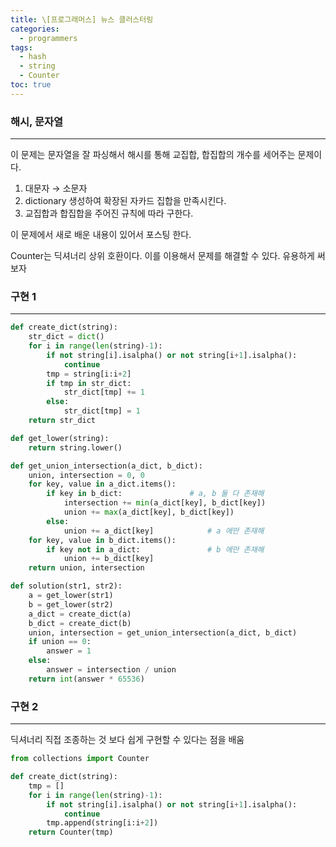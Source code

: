 ```yaml
---
title: \[프로그래머스] 뉴스 클러스터링
categories: 
  - programmers
tags:
  - hash
  - string
  - Counter
toc: true
---
```


### 해시, 문자열

---

이 문제는 문자열을 잘 파싱해서 해시를 통해 교집합, 합집합의 개수를 세어주는 문제이다.

1. 대문자 → 소문자
2. dictionary 생성하여 확장된 자카드 집합을 만족시킨다.
3. 교집합과 합집합을 주어진 규칙에 따라 구한다.

이 문제에서 새로 배운 내용이 있어서 포스팅 한다.

Counter는 딕셔너리 상위 호환이다. 이를 이용해서 문제를 해결할 수 있다. 유용하게 써보자

### 구현 1

---

```python
def create_dict(string):
    str_dict = dict()
    for i in range(len(string)-1):
        if not string[i].isalpha() or not string[i+1].isalpha():
            continue
        tmp = string[i:i+2]
        if tmp in str_dict:
            str_dict[tmp] += 1
        else:
            str_dict[tmp] = 1
    return str_dict

def get_lower(string):
    return string.lower()

def get_union_intersection(a_dict, b_dict):
    union, intersection = 0, 0
    for key, value in a_dict.items():
        if key in b_dict:               # a, b 둘 다 존재해
            intersection += min(a_dict[key], b_dict[key])
            union += max(a_dict[key], b_dict[key])
        else:
            union += a_dict[key]            # a 에만 존재해
    for key, value in b_dict.items():
        if key not in a_dict:               # b 에만 존재해
            union += b_dict[key]
    return union, intersection

def solution(str1, str2):
    a = get_lower(str1)
    b = get_lower(str2)
    a_dict = create_dict(a)
    b_dict = create_dict(b)
    union, intersection = get_union_intersection(a_dict, b_dict)
    if union == 0:
        answer = 1
    else:
        answer = intersection / union
    return int(answer * 65536)
```

### 구현 2

---

딕셔너리 직접 조종하는 것 보다 쉽게 구현할 수 있다는 점을 배움

```python
from collections import Counter

def create_dict(string):
    tmp = []
    for i in range(len(string)-1):
        if not string[i].isalpha() or not string[i+1].isalpha():
            continue
        tmp.append(string[i:i+2])
    return Counter(tmp)

```